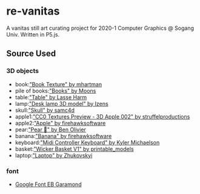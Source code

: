 # re-vanitas
A vanitas still art curating project for 2020-1 Computer Graphics @ Sogang Univ.
Written in P5.js.

## Source Used
### 3D objects
  - book:["Book Texture" by mhartman](https://sketchfab.com/3d-models/book-texture-53624c51c9634fe9b74a2e5cdd4ffd3c)
  - pile of books:["Books" by Moons](https://sketchfab.com/3d-models/books-71381d62759c46bda2ef9aa8d6d7c23a)
  - table:["Table" by Lasse Harm](https://sketchfab.com/3d-models/table-8d8bd092c4294c55ac726666306365d3)
  - lamp:["Desk lamp 3D model" by Izens](https://www.turbosquid.com/FullPreview/Index.cfm/ID/1301892)
  - skull:["Skull" by samc4d](https://www.turbosquid.com/3d-models/free-c4d-mode-anatomy-body/623330)
  - apple1:["CC0 Textures Preview - 3D Apple 002" by struffelproductions](https://sketchfab.com/3d-models/cc0-textures-preview-3d-apple-002-c43b3cf0d7804b998b8cd3a131f494aa)
  - apple2:["Apple" by firehawksoftware](https://sketchfab.com/3d-models/apple-e2891f3d4db94076ad43b24fef855856#download)
  - pear:["Pear 🍐" by Ben Olivier](https://sketchfab.com/3d-models/pear-4e1534ae68394cdea113679e3271d9e6)
  - banana:["Banana" by firehawksoftware](https://sketchfab.com/3d-models/banana-ada7c35a1a5742f1b4c528eb3daee35b)
  - keyboard:["Midi Controller Keyboard" by Kyler Michaelson](https://sketchfab.com/3d-models/midi-controller-keyboard-1d5198102a4746c48f68fc30817479ba)
  - basket:["Wicker Basket V1" by printable_models](https://free3d.com/3d-model/wicker-basket-v1--536042.html)
  - laptop:["Laptop" by Zhukovskyi](https://www.turbosquid.com/FullPreview/Index.cfm/ID/1063981)

### font
- [Google Font EB Garamond](https://fonts.google.com/specimen/EB+Garamond)
